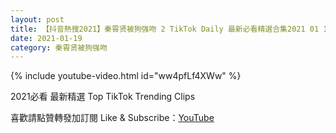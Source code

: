 ```yaml
---
layout: post
title: 【抖音熱搜2021】秦霄贤被狗强吻 2 TikTok Daily 最新必看精選合集2021 01 19
date: 2021-01-19
category: 秦霄贤被狗强吻
---
```


{% include youtube-video.html id="ww4pfLf4XWw" %}

2021必看 最新精選 Top TikTok Trending Clips

喜歡請點贊轉發加訂閱 Like & Subscribe：[YouTube](https://www.youtube.com/channel/UCAoR7VcanIPd04uEq_GIylA/videos)

